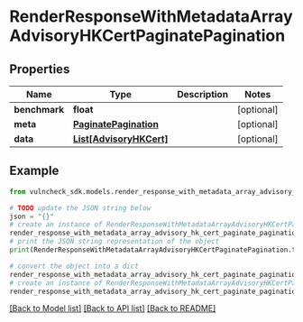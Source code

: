 # RenderResponseWithMetadataArrayAdvisoryHKCertPaginatePagination


## Properties

Name | Type | Description | Notes
------------ | ------------- | ------------- | -------------
**benchmark** | **float** |  | [optional] 
**meta** | [**PaginatePagination**](PaginatePagination.md) |  | [optional] 
**data** | [**List[AdvisoryHKCert]**](AdvisoryHKCert.md) |  | [optional] 

## Example

```python
from vulncheck_sdk.models.render_response_with_metadata_array_advisory_hk_cert_paginate_pagination import RenderResponseWithMetadataArrayAdvisoryHKCertPaginatePagination

# TODO update the JSON string below
json = "{}"
# create an instance of RenderResponseWithMetadataArrayAdvisoryHKCertPaginatePagination from a JSON string
render_response_with_metadata_array_advisory_hk_cert_paginate_pagination_instance = RenderResponseWithMetadataArrayAdvisoryHKCertPaginatePagination.from_json(json)
# print the JSON string representation of the object
print(RenderResponseWithMetadataArrayAdvisoryHKCertPaginatePagination.to_json())

# convert the object into a dict
render_response_with_metadata_array_advisory_hk_cert_paginate_pagination_dict = render_response_with_metadata_array_advisory_hk_cert_paginate_pagination_instance.to_dict()
# create an instance of RenderResponseWithMetadataArrayAdvisoryHKCertPaginatePagination from a dict
render_response_with_metadata_array_advisory_hk_cert_paginate_pagination_from_dict = RenderResponseWithMetadataArrayAdvisoryHKCertPaginatePagination.from_dict(render_response_with_metadata_array_advisory_hk_cert_paginate_pagination_dict)
```
[[Back to Model list]](../README.md#documentation-for-models) [[Back to API list]](../README.md#documentation-for-api-endpoints) [[Back to README]](../README.md)



